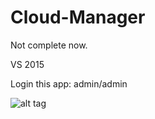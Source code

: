 # Cloud-Manager
Not complete now.

VS 2015

Login this app: admin/admin

![alt tag](https://raw.githubusercontent.com/tqk2811/Cloud-Manager/master/GitData/wpf-review.png)